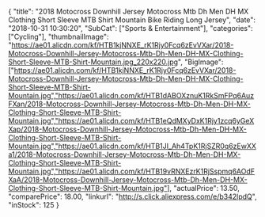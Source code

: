 {
	"title": "2018 Motocross Downhill Jersey Motocross Mtb Dh Men DH MX Clothing Short Sleeve MTB Shirt Mountain Bike Riding Long Jersey",
	"date": "2018-10-31 10:30:20",
	"SubCat": ["Sports & Entertainment"],
	"categories": ["Cycling"],
	"thumbnailImage": "https://ae01.alicdn.com/kf/HTB1kjNNXE_rK1Rjy0Fcq6zEvVXar/2018-Motocross-Downhill-Jersey-Motocross-Mtb-Dh-Men-DH-MX-Clothing-Short-Sleeve-MTB-Shirt-Mountain.jpg_220x220.jpg",
	"BigImage": ["https://ae01.alicdn.com/kf/HTB1kjNNXE_rK1Rjy0Fcq6zEvVXar/2018-Motocross-Downhill-Jersey-Motocross-Mtb-Dh-Men-DH-MX-Clothing-Short-Sleeve-MTB-Shirt-Mountain.jpg","https://ae01.alicdn.com/kf/HTB1dABOXznuK1RkSmFPq6AuzFXan/2018-Motocross-Downhill-Jersey-Motocross-Mtb-Dh-Men-DH-MX-Clothing-Short-Sleeve-MTB-Shirt-Mountain.jpg","https://ae01.alicdn.com/kf/HTB1eQdMXyDxK1Rjy1zcq6yGeXXap/2018-Motocross-Downhill-Jersey-Motocross-Mtb-Dh-Men-DH-MX-Clothing-Short-Sleeve-MTB-Shirt-Mountain.jpg","https://ae01.alicdn.com/kf/HTB1JI_Ah4TpK1RjSZR0q6zEwXXa1/2018-Motocross-Downhill-Jersey-Motocross-Mtb-Dh-Men-DH-MX-Clothing-Short-Sleeve-MTB-Shirt-Mountain.jpg","https://ae01.alicdn.com/kf/HTB19vRNXEzrK1RjSspmq6AOdFXaA/2018-Motocross-Downhill-Jersey-Motocross-Mtb-Dh-Men-DH-MX-Clothing-Short-Sleeve-MTB-Shirt-Mountain.jpg"],
	"actualPrice": 13.50,
	"comparePrice": 18.00,
	"linkurl": "http://s.click.aliexpress.com/e/b342lpdQ",
	"inStock": 125
}
